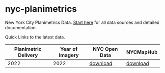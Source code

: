 # nyc-planimetrics
New York City Planimetrics Data.   [Start here](https://github.com/CityOfNewYork/nyc-planimetrics/blob/main/Capture_Rules.md) for all data sources and detailed documentation.

Quick Links to the latest data.

| **Planimetric Delivery** | **Year of Imagery** | **NYC Open Data** | **NYCMapHub** |  
| --- | --- | --- | --- | 
| 2022 | 2022 | [download](https://data.cityofnewyork.us/browse?Data-Collection_Data-Collection=NYC+Planimetric+Database) | [download](https://nycmaps-nyc.hub.arcgis.com/search?collection=Dataset&tags=planimetric%25202022) |
